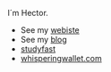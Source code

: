 I´m Hector.

* See my [webiste](https://hectoragvz.github.io/)
* See my [blog](https://hectoragvz.substack.com/)
* [studyfast](studyfast-client-production.up.railway.app)
* [whisperingwallet.com](https://www.whisperingwallet.com/)
